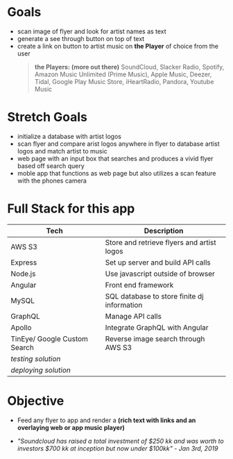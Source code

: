 # Goals

- scan image of flyer and look for artist names as text
- generate a see through button on top of text
- create a link on button to artist music on **the Player** of choice from the user
  > **the Players: (more out there)** SoundCloud, Slacker Radio, Spotify, Amazon Music Unlimited (Prime Music), Apple Music, Deezer, Tidal, Google Play Music Store, iHeartRadio, Pandora, Youtube Music

# Stretch Goals

- initialize a database with artist logos
- scan flyer and compare arist logos anywhere in flyer to database artist logos and match artist to music
- web page with an input box that searches and produces a vivid flyer based off search query
- moble app that functions as web page but also utilizes a scan feature with the phones camera

# Full Stack for this app

| Tech                         | Description                                 |
| ---------------------------- | ------------------------------------------- |
| AWS S3                       | Store and retrieve flyers and artist logos  |
| Express                      | Set up server and build API calls           |
| Node.js                      | Use javascript outside of browser           |
| Angular                      | Front end framework                         |
| MySQL                        | SQL database to store finite dj information |
| GraphQL                      | Manage API calls                            |
| Apollo                       | Integrate GraphQL with Angular              |
| TinEye/ Google Custom Search | Reverse image search through AWS S3         |
| _testing solution_           |                                             |
| _deploying solution_         |                                             |

# Objective

- Feed any flyer to app and render a **(rich text with links and an overlaying web or app music player)**

- _"Soundcloud has raised a total investment of $250 kk and was worth to investors $700 kk at inception but now under \$100kk" - Jan 3rd, 2019_
